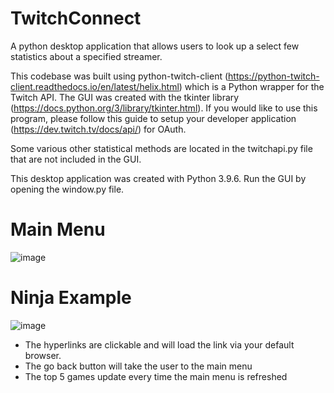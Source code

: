 # TwitchConnect
A python desktop application that allows users to look up a select few statistics about a specified streamer.

This codebase was built using python-twitch-client (https://python-twitch-client.readthedocs.io/en/latest/helix.html) which is a Python wrapper for the Twitch API.
The GUI was created with the tkinter library (https://docs.python.org/3/library/tkinter.html). If you would like to use this program, please follow this guide to setup your developer application (https://dev.twitch.tv/docs/api/) for OAuth.

Some various other statistical methods are located in the twitchapi.py file that are not included in the GUI.

This desktop application was created with Python 3.9.6. Run the GUI by opening the window.py file.

# Main Menu
![image](https://user-images.githubusercontent.com/63007329/147889183-2737e6f9-d225-4f80-84dc-a67d58490879.png)

# Ninja Example
![image](https://user-images.githubusercontent.com/63007329/147889191-d23605d3-4ef1-47d9-b7af-44339759c8de.png)

- The hyperlinks are clickable and will load the link via your default browser.
- The go back button will take the user to the main menu
- The top 5 games update every time the main menu is refreshed
